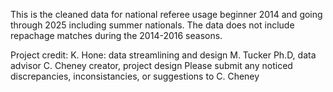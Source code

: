 This is the cleaned data for national referee usage beginner 2014 and going through 2025 including summer nationals. 
The data does not include repachage matches during the 2014-2016 seasons. 


Project credit: 
K. Hone: data streamlining and design
M. Tucker Ph.D, data advisor
C. Cheney creator, project design 
Please submit any noticed discrepancies, inconsistancies, or suggestions to C. Cheney
